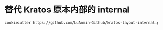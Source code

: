# 替代 Kratos 原本内部的 internal  
```bash
cookiecutter https://github.com/LuAnmin-Github/kratos-layout-internal.git

```